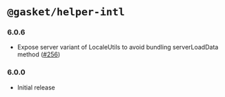 # `@gasket/helper-intl`

### 6.0.6

- Expose server variant of LocaleUtils to avoid bundling serverLoadData method ([#256])

### 6.0.0

- Initial release


[#256]:https://github.com/godaddy/gasket/pull/256
